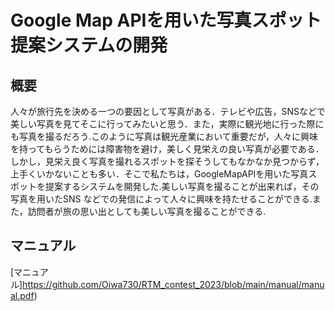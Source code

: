 # Google Map APIを用いた写真スポット提案システムの開発

## 概要
人々が旅⾏先を決める⼀つの要因として写真がある．テレビや広告，SNSなどで美しい写真を見てそこに行ってみたいと思う．また，実際に観光地に行った際にも写真を撮るだろう.このように写真は観光産業において重要だが，⼈々に興味を持ってもらうためには障害物を避け，美しく⾒栄えの良い写真が必要である．しかし，⾒栄え良く写真を撮れるスポットを探そうしてもなかなか⾒つからず，上⼿くいかないことも多い．そこで私たちは，GoogleMapAPIを用いた写真スポットを提案するシステムを開発した.美しい写真を撮ることが出来れば，その写真を⽤いたSNS などでの発信によって⼈々に興味を持たせることができる.また，訪問者が旅の思い出としても美しい写真を撮ることができる.
 
## マニュアル
[マニュアル]https://github.com/Oiwa730/RTM_contest_2023/blob/main/manual/manual.pdf)
